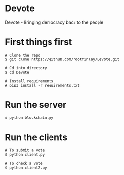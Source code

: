 # Devote
Devote - Bringing democracy back to the people

# First things first
```console
# Clone the repo
$ git clone https://github.com/rootfinlay/Devote.git

# Cd into directory
$ cd Devote

# Install requirements
# pip3 install -r requirements.txt
```

# Run the server
```console
$ python blockchain.py
```

# Run the clients
```console
# To submit a vote
$ python client.py

# To check a vote
$ python client2.py
```

